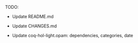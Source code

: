 TODO:

- Update README.md

- Update CHANGES.md

- Update coq-hol-light.opam: dependencies, categories, date
